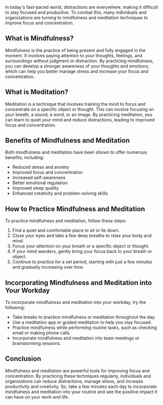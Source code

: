 
In today's fast-paced world, distractions are everywhere, making it difficult to stay focused and productive. To combat this, many individuals and organizations are turning to mindfulness and meditation techniques to improve focus and concentration.

What is Mindfulness?
--------------------

Mindfulness is the practice of being present and fully engaged in the moment. It involves paying attention to your thoughts, feelings, and surroundings without judgment or distraction. By practicing mindfulness, you can develop a stronger awareness of your thoughts and emotions, which can help you better manage stress and increase your focus and concentration.

What is Meditation?
-------------------

Meditation is a technique that involves training the mind to focus and concentrate on a specific object or thought. This can involve focusing on your breath, a sound, a word, or an image. By practicing meditation, you can learn to quiet your mind and reduce distractions, leading to improved focus and concentration.

Benefits of Mindfulness and Meditation
--------------------------------------

Both mindfulness and meditation have been shown to offer numerous benefits, including:

* Reduced stress and anxiety
* Improved focus and concentration
* Increased self-awareness
* Better emotional regulation
* Improved sleep quality
* Enhanced creativity and problem-solving skills

How to Practice Mindfulness and Meditation
------------------------------------------

To practice mindfulness and meditation, follow these steps:

1. Find a quiet and comfortable place to sit or lie down.
2. Close your eyes and take a few deep breaths to relax your body and mind.
3. Focus your attention on your breath or a specific object or thought.
4. If your mind wanders, gently bring your focus back to your breath or object.
5. Continue to practice for a set period, starting with just a few minutes and gradually increasing over time.

Incorporating Mindfulness and Meditation into Your Workday
----------------------------------------------------------

To incorporate mindfulness and meditation into your workday, try the following:

* Take breaks to practice mindfulness or meditation throughout the day.
* Use a meditation app or guided meditation to help you stay focused.
* Practice mindfulness while performing routine tasks, such as checking email or making phone calls.
* Incorporate mindfulness and meditation into team meetings or brainstorming sessions.

Conclusion
----------

Mindfulness and meditation are powerful tools for improving focus and concentration. By practicing these techniques regularly, individuals and organizations can reduce distractions, manage stress, and increase productivity and creativity. So, take a few minutes each day to incorporate mindfulness and meditation into your routine and see the positive impact it can have on your work and life.
